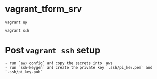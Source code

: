 # vagrant_tform_srv

`vagrant up`

`vagrant ssh`

# Post `vagrant ssh` setup
    - run `aws config` and copy the secrets into .aws
    - run `ssh-keygen` and create the private key `.ssh/pi_key.pem` and `.ssh/pi_key.pub`


